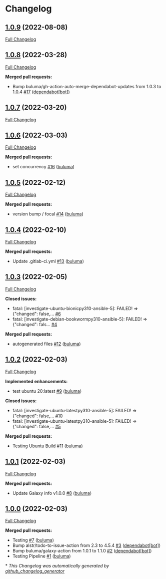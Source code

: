 # Changelog

## [1.0.9](https://github.com/buluma/ansible-role-investigate/tree/1.0.9) (2022-08-08)

[Full Changelog](https://github.com/buluma/ansible-role-investigate/compare/1.0.8...1.0.9)

## [1.0.8](https://github.com/buluma/ansible-role-investigate/tree/1.0.8) (2022-03-28)

[Full Changelog](https://github.com/buluma/ansible-role-investigate/compare/1.0.7...1.0.8)

**Merged pull requests:**

- Bump buluma/gh-action-auto-merge-dependabot-updates from 1.0.3 to 1.0.4 [\#17](https://github.com/buluma/ansible-role-investigate/pull/17) ([dependabot[bot]](https://github.com/apps/dependabot))

## [1.0.7](https://github.com/buluma/ansible-role-investigate/tree/1.0.7) (2022-03-20)

[Full Changelog](https://github.com/buluma/ansible-role-investigate/compare/1.0.6...1.0.7)

## [1.0.6](https://github.com/buluma/ansible-role-investigate/tree/1.0.6) (2022-03-03)

[Full Changelog](https://github.com/buluma/ansible-role-investigate/compare/1.0.5...1.0.6)

**Merged pull requests:**

- set concurrency [\#16](https://github.com/buluma/ansible-role-investigate/pull/16) ([buluma](https://github.com/buluma))

## [1.0.5](https://github.com/buluma/ansible-role-investigate/tree/1.0.5) (2022-02-12)

[Full Changelog](https://github.com/buluma/ansible-role-investigate/compare/1.0.4...1.0.5)

**Merged pull requests:**

- version bump / focal [\#14](https://github.com/buluma/ansible-role-investigate/pull/14) ([buluma](https://github.com/buluma))

## [1.0.4](https://github.com/buluma/ansible-role-investigate/tree/1.0.4) (2022-02-10)

[Full Changelog](https://github.com/buluma/ansible-role-investigate/compare/1.0.3...1.0.4)

**Merged pull requests:**

- Update .gitlab-ci.yml [\#13](https://github.com/buluma/ansible-role-investigate/pull/13) ([buluma](https://github.com/buluma))

## [1.0.3](https://github.com/buluma/ansible-role-investigate/tree/1.0.3) (2022-02-05)

[Full Changelog](https://github.com/buluma/ansible-role-investigate/compare/1.0.2...1.0.3)

**Closed issues:**

- fatal: \[investigate-ubuntu-bionicpy310-ansible-5\]: FAILED! =\> {"changed": false,... [\#6](https://github.com/buluma/ansible-role-investigate/issues/6)
- fatal: \[investigate-debian-bookwormpy310-ansible-5\]: FAILED! =\> {"changed": fals... [\#4](https://github.com/buluma/ansible-role-investigate/issues/4)

**Merged pull requests:**

- autogenerated files [\#12](https://github.com/buluma/ansible-role-investigate/pull/12) ([buluma](https://github.com/buluma))

## [1.0.2](https://github.com/buluma/ansible-role-investigate/tree/1.0.2) (2022-02-03)

[Full Changelog](https://github.com/buluma/ansible-role-investigate/compare/1.0.1...1.0.2)

**Implemented enhancements:**

- test ubuntu 20:latest [\#9](https://github.com/buluma/ansible-role-investigate/pull/9) ([buluma](https://github.com/buluma))

**Closed issues:**

- fatal: \[investigate-ubuntu-latestpy310-ansible-5\]: FAILED! =\> {"changed": false,... [\#10](https://github.com/buluma/ansible-role-investigate/issues/10)
- fatal: \[investigate-ubuntu-latestpy310-ansible-5\]: FAILED! =\> {"changed": false,... [\#5](https://github.com/buluma/ansible-role-investigate/issues/5)

**Merged pull requests:**

- Testing Ubuntu Build [\#11](https://github.com/buluma/ansible-role-investigate/pull/11) ([buluma](https://github.com/buluma))

## [1.0.1](https://github.com/buluma/ansible-role-investigate/tree/1.0.1) (2022-02-03)

[Full Changelog](https://github.com/buluma/ansible-role-investigate/compare/1.0.0...1.0.1)

**Merged pull requests:**

- Update Galaxy info v1.0.0 [\#8](https://github.com/buluma/ansible-role-investigate/pull/8) ([buluma](https://github.com/buluma))

## [1.0.0](https://github.com/buluma/ansible-role-investigate/tree/1.0.0) (2022-02-03)

[Full Changelog](https://github.com/buluma/ansible-role-investigate/compare/724488b5a8d1e98d1b407b33232500b4c0ce4bf5...1.0.0)

**Merged pull requests:**

- Testing [\#7](https://github.com/buluma/ansible-role-investigate/pull/7) ([buluma](https://github.com/buluma))
- Bump alstr/todo-to-issue-action from 2.3 to 4.5.4 [\#3](https://github.com/buluma/ansible-role-investigate/pull/3) ([dependabot[bot]](https://github.com/apps/dependabot))
- Bump buluma/galaxy-action from 1.0.1 to 1.1.0 [\#2](https://github.com/buluma/ansible-role-investigate/pull/2) ([dependabot[bot]](https://github.com/apps/dependabot))
- Testing Pipeline [\#1](https://github.com/buluma/ansible-role-investigate/pull/1) ([buluma](https://github.com/buluma))



\* *This Changelog was automatically generated by [github_changelog_generator](https://github.com/github-changelog-generator/github-changelog-generator)*
